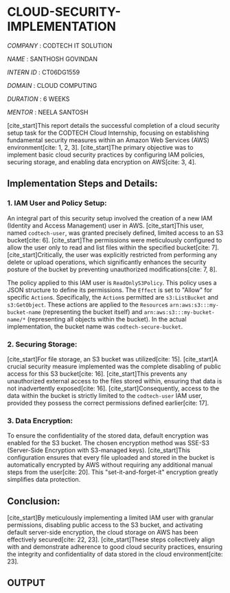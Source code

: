 # CLOUD-SECURITY-IMPLEMENTATION

*COMPANY* : CODTECH IT SOLUTION

*NAME* : SANTHOSH GOVINDAN

*INTERN ID* : CT06DG1559

*DOMAIN* : CLOUD COMPUTING

*DURATION* : 6 WEEKS

*MENTOR* : NEELA SANTOSH

[cite_start]This report details the successful completion of a cloud security setup task for the CODTECH Cloud Internship, focusing on establishing fundamental security measures within an Amazon Web Services (AWS) environment[cite: 1, 2, 3]. [cite_start]The primary objective was to implement basic cloud security practices by configuring IAM policies, securing storage, and enabling data encryption on AWS[cite: 3, 4].

## Implementation Steps and Details:

### 1. IAM User and Policy Setup:
An integral part of this security setup involved the creation of a new IAM (Identity and Access Management) user in AWS. [cite_start]This user, named `codtech-user`, was granted precisely defined, limited access to an S3 bucket[cite: 6]. [cite_start]The permissions were meticulously configured to allow the user only to read and list files within the specified bucket[cite: 7]. [cite_start]Critically, the user was explicitly restricted from performing any delete or upload operations, which significantly enhances the security posture of the bucket by preventing unauthorized modifications[cite: 7, 8].

The policy applied to this IAM user is `ReadOnlyS3Policy`. This policy uses a JSON structure to define its permissions. The `Effect` is set to "Allow" for specific `Action`s. Specifically, the `Action`s permitted are `s3:ListBucket` and `s3:GetObject`. These actions are applied to the `Resource`s `arn:aws:s3:::my-bucket-name` (representing the bucket itself) and `arn:aws:s3:::my-bucket-name/*` (representing all objects within the bucket). In the actual implementation, the bucket name was `codtech-secure-bucket`.

### 2. Securing Storage:
[cite_start]For file storage, an S3 bucket was utilized[cite: 15]. [cite_start]A crucial security measure implemented was the complete disabling of public access for this S3 bucket[cite: 16]. [cite_start]This prevents any unauthorized external access to the files stored within, ensuring that data is not inadvertently exposed[cite: 16]. [cite_start]Consequently, access to the data within the bucket is strictly limited to the `codtech-user` IAM user, provided they possess the correct permissions defined earlier[cite: 17].

### 3. Data Encryption:
To ensure the confidentiality of the stored data, default encryption was enabled for the S3 bucket. The chosen encryption method was SSE-S3 (Server-Side Encryption with S3-managed keys). [cite_start]This configuration ensures that every file uploaded and stored in the bucket is automatically encrypted by AWS without requiring any additional manual steps from the user[cite: 20]. This "set-it-and-forget-it" encryption greatly simplifies data protection.

## Conclusion:
[cite_start]By meticulously implementing a limited IAM user with granular permissions, disabling public access to the S3 bucket, and activating default server-side encryption, the cloud storage on AWS has been effectively secured[cite: 22, 23]. [cite_start]These steps collectively align with and demonstrate adherence to good cloud security practices, ensuring the integrity and confidentiality of data stored in the cloud environment[cite: 23].

## OUTPUT 

